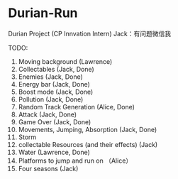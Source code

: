 # Durian-Run
Durian Project (CP Innvation Intern)
Jack：有问题微信我

TODO:
1. Moving background (Lawrence)
2. Collectables (Jack, Done)
3. Enemies (Jack, Done)
4. Energy bar (Jack, Done)
5. Boost mode (Jack, Done)
6. Pollution (Jack, Done)
7. Random Track Generation (Alice, Done)
8. Attack (Jack, Done)
9. Game Over (Jack, Done)
10. Movements, Jumping, Absorption (Jack, Done)
11. Storm
12. collectable Resources (and their effects) (Jack)
13. Water (Lawrence, Done)
14. Platforms to jump and run on （Alice）
15. Four seasons (Jack)
